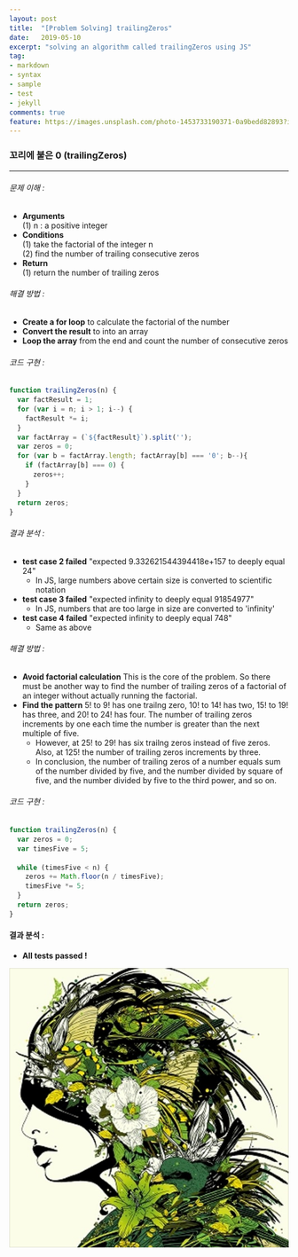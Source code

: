 ```yaml
---
layout: post
title:  "[Problem Solving] trailingZeros"
date:   2019-05-10
excerpt: "solving an algorithm called trailingZeros using JS"
tag:
- markdown 
- syntax
- sample
- test
- jekyll
comments: true
feature: https://images.unsplash.com/photo-1453733190371-0a9bedd82893?ixlib=rb-1.2.1&ixid=eyJhcHBfaWQiOjEyMDd9&auto=format&fit=crop&w=1267&q=80
---
```


### 꼬리에 붙은 0 (trailingZeros)
--- 
###### 문제 이해 :
  * **Arguments**  
  (1) n : a positive integer  
  * **Conditions**  
  (1)  take the factorial of the integer n  
  (2)  find the number of trailing consecutive zeros
  * **Return**  
  (1) return the number of trailing zeros

###### 해결 방법 :  

* **Create a for loop** to calculate the factorial of the number
* **Convert the result** to into an array
* **Loop the array** from the end and count the number of consecutive zeros  

###### 코드 구현 :  
  ```javascript
  function trailingZeros(n) {
    var factResult = 1;
    for (var i = n; i > 1; i--) {
      factResult *= i;
    }
    var factArray = (`${factResult}`).split('');
    var zeros = 0;
    for (var b = factArray.length; factArray[b] === '0'; b--){
      if (factArray[b] === 0) {
        zeros++;
      }
    }
    return zeros;
  }
  ``` 

###### 결과 분석 : 
  * **test case 2 failed** "expected 9.332621544394418e+157 to deeply equal 24"  
    * In JS, large numbers above certain size is converted to scientific notation
  * **test case 3 failed** "expected infinity to deeply equal 91854977"  
    * In JS, numbers that are too large in size are converted to 'infinity'
  * **test case 4 failed** "expected infinity to deeply equal 748"  
    * Same as above
    

###### 해결 방법 : 
  * **Avoid factorial calculation** This is the core of the problem. So there must be another way to find the number of trailing zeros of a factorial of an integer without actually running the factorial.
  * **Find the pattern** 5! to 9! has one trailng zero, 10! to 14! has two, 15! to 19! has three, and 20! to 24! has four. The number of trailing zeros increments by one each time the number is greater than the next multiple of five.
    * However, at 25! to 29! has six trailng zeros instead of five zeros. Also, at 125! the number of trailing zeros increments by three.  
    * In conclusion, the number of trailing zeros of a number equals sum of the number divided by five, and the number divided by square of five, and the number divided by five to the third power, and so on.

###### 코드 구현 : 
```javascript
function trailingZeros(n) {
  var zeros = 0;
  var timesFive = 5;

  while (timesFive < n) {
    zeros += Math.floor(n / timesFive);
    timesFive *= 5;
  }
  return zeros;
}
```
#### 결과 분석 : 

  * **All tests passed !** 

  ![djokawari](djokawari.jpg "dj okawari's album art")